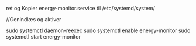 ret og Kopier energy-monitor.service til /etc/systemd/system/

//Genindlæs og aktiver

sudo systemctl daemon-reexec
sudo systemctl enable energy-monitor
sudo systemctl start energy-monitor

